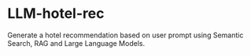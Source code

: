 # LLM-hotel-rec
Generate a hotel recommendation based on user prompt using Semantic Search, RAG and Large Language Models.
